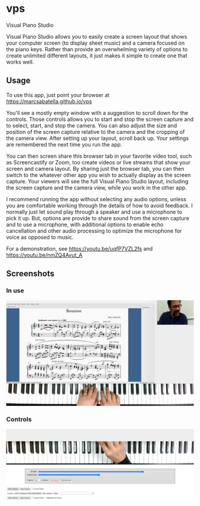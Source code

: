 # vps
Visual Piano Studio

Visual Piano Studio allows you to easily create a screen layout
that shows your computer screen (to display sheet music)
and a camera focused on the piano keys.
Rather than provide an overwhelming variety of options
to create unlimited different layouts,
it just makes it simple to create one that works well.

## Usage

To use this app, just point your browser at
https://marcsabatella.github.io/vps

You'll see a mostly empty window with a suggestion to scroll down for the controls.
Those controls allows you to start and stop the screen capture and to select, start, and stop the camera.
You can also adjust the size and position of the screen capture relative to the camera
and the cropping of the camera view.
After setting up your layout, scroll back up.
Your settings are remembered the next time you run the app.

You can then screen share this browser tab in your favorite video tool,
such as Screencastify or Zoom,
too create videos or live streams that show your screen and camera layout.
By sharing just the browser tab,
you can then switch to the whatever other app you wish to actually display as the screen capture.
Your viewers will see the full Visual Piano Studio layout, including the screen capture and the camera view,
while you work in the other app.

I recommend running the app without selecting any audio options,
unless you are comfortable working through the details of how to avoid feedback.
I normally just let sound play through a speaker and use a microphone to pick it up.
But, options are provide to share sound from the screen capture and to use a microphone,
with additional options to enable echo cancellation and other audio processing
to optimize the microphone for voice as opposed to music.

For a demonstration, see https://youtu.be/uqfP7VZL2fs and https://youtu.be/nmZQ4Avut_A

## Screenshots

### In use

![screenshot of results](screenshot-1.jpg)

### Controls
![screenshot of controls](screenshot-2.png)
